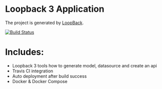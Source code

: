 # Loopback 3 Application

The project is generated by [LoopBack](http://loopback.io).

[![Build Status](https://travis-ci.org/khoatrankt1991/loopback3_tutorial.svg?branch=master)](https://travis-ci.org/khoatrankt1991/loopback3_tutorial)

# Includes:
  - Loopback 3 tools how to generate model, datasource and create an api
  - Travis CI integration
  - Auto deployment after build success
  - Docker & Docker Compose
